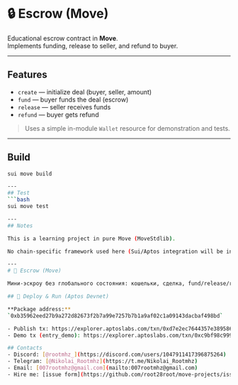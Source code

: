 # 🔒 Escrow (Move)

Educational escrow contract in **Move**.  
Implements funding, release to seller, and refund to buyer.

---

## Features
- `create` — initialize deal (buyer, seller, amount)
- `fund` — buyer funds the deal (escrow)
- `release` — seller receives funds
- `refund` — buyer gets refund

> Uses a simple in-module `Wallet` resource for demonstration and tests.

---

## Build
```bash
sui move build

---
## Test
```bash
sui move test

---
## Notes

This is a learning project in pure Move (MoveStdlib).

No chain-specific framework used here (Sui/Aptos integration will be in separate projects).

---
# 🔐 Escrow (Move)

Мини-эскроу без глобального состояния: кошельки, сделка, fund/release/refund.

## 🚀 Deploy & Run (Aptos Devnet)

**Package address:**  
`0xb35962eed27b9a272d82673f2b7a99e7257b7b1a9af02c1a09143dacbaf498bd`

- Publish tx: https://explorer.aptoslabs.com/txn/0xd7e2ec7644357e389586b3d8b838d2035e510b36f81a583bdd14f248a7daf1ce?network=devnet
- Demo tx (entry_demo): https://explorer.aptoslabs.com/txn/0xc9bf98c9990ed8d5373774fdd0d1c0987064cc5d406f7e1576c6688643c07f4b?network=devnet

## Contacts
- Discord: [@rootmhz_](https://discord.com/users/1047911417396875264)
- Telegram: [@Nikolai_Rootmhz](https://t.me/Nikolai_Rootmhz)
- Email: [007rootmhz@gmail.com](mailto:007rootmhz@gmail.com)
- Hire me: [issue form](https://github.com/root28root/move-projects/issues/new?template=hire-me.yml)

